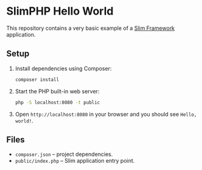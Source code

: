 # SlimPHP Hello World

This repository contains a very basic example of a [Slim Framework](https://www.slimframework.com/) application.

## Setup

1. Install dependencies using Composer:
   ```bash
   composer install
   ```
2. Start the PHP built-in web server:
   ```bash
   php -S localhost:8080 -t public
   ```
3. Open `http://localhost:8080` in your browser and you should see `Hello, world!`.

## Files

- `composer.json` – project dependencies.
- `public/index.php` – Slim application entry point.
